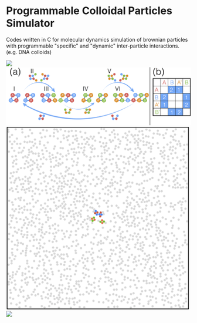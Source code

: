 # Programmable Colloidal Particles Simulator
Codes written in C for molecular dynamics simulation of brownian particles with programmable "specific" and "dynamic" inter-particle interactions. (e.g. DNA colloids)

<img src="https://github.com/hidetana18/Programmable-Colloidal-Particles-Simulator/blob/master/Images/SelfRepScheme.jpeg" width="600">

<img src="https://github.com/hidetana18/DNA-Colloids-Simulator/blob/master/Figure1.png" width="700">

<img src="https://github.com/hidetana18/DNA-Colloids-Simulator/blob/master/GIF.gif" width="500">

<img src="https://github.com/hidetana18/Programmable-Colloidal-Particles-Simulator/blob/master/Images/Col_meet_Bac.001.jpeg" width="700">


